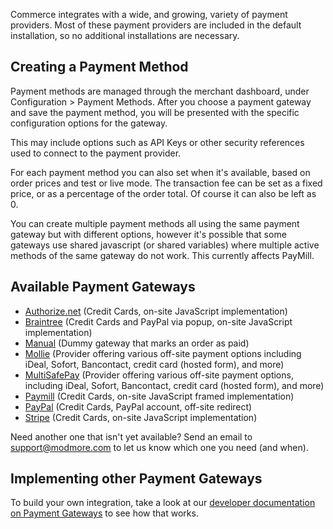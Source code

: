 Commerce integrates with a wide, and growing, variety of payment providers. Most of these payment providers are included in the default installation, so no additional installations are necessary. 

## Creating a Payment Method

Payment methods are managed through the merchant dashboard, under Configuration > Payment Methods. After you choose a payment gateway and save the payment method, you will be presented with the specific configuration options for the gateway.

This may include options such as API Keys or other security references used to connect to the payment provider. 

For each payment method you can also set when it's available, based on order prices and test or live mode. The transaction fee can be set as a fixed price, or as a percentage of the order total. Of course it can also be left as 0.

You can create multiple payment methods all using the same payment gateway but with different options, however it's possible that some gateways use shared javascript (or shared variables) where multiple active methods of the same gateway do not work. This currently affects PayMill. 

## Available Payment Gateways

- [Authorize.net](Authorize.net) (Credit Cards, on-site JavaScript implementation)
- [Braintree](Braintree) (Credit Cards and PayPal via popup, on-site JavaScript implementation)
- [Manual](Manual) (Dummy gateway that marks an order as paid)
- [Mollie](Mollie) (Provider offering various off-site payment options including iDeal, Sofort, Bancontact, credit card (hosted form), and more)
- [MultiSafePay](MultiSafePay) (Provider offering various off-site payment options, including iDeal, Sofort, Bancontact, credit card (hosted form), and more)
- [Paymill](Paymill) (Credit Cards, on-site JavaScript framed implementation)
- [PayPal](PayPal) (Credit Cards, PayPal account, off-site redirect)
- [Stripe](Stripe) (Credit Cards, on-site JavaScript implementation)

Need another one that isn't yet available? Send an email to support@modmore.com to let us know which one you need (and when).

## Implementing other Payment Gateways

To build your own integration, take a look at our [developer documentation on Payment Gateways](../Developer/Payment_Gateways) to see how that works.
